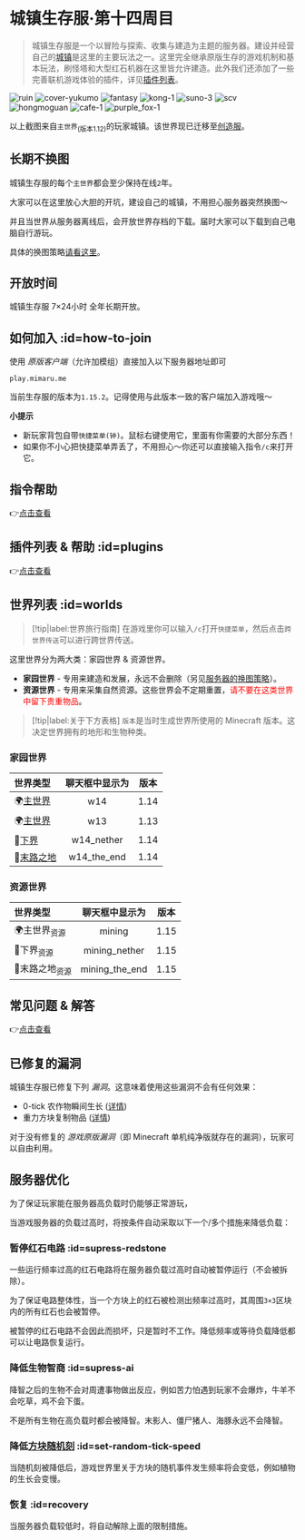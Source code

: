 # 城镇生存服·第十四周目

> 城镇生存服是一个以冒险与探索、收集与建造为主题的服务器。建设并经营自己的[城镇](/plugins/towny.md)是这里的主要玩法之一。这里完全继承原版生存的游戏机制和基本玩法，刷怪塔和大型红石机器在这里皆允许建造。此外我们还添加了一些完善联机游戏体验的插件，详见[插件列表](/welcome/plugins.md)。

![ruin](../assets/images/townsgallery/ruin.jpg ':class=img-small')
![cover-yukumo](../assets/images/cover-yukumo-fixed.jpg ':class=img-small')
![fantasy](../assets/images/townsgallery/fantasy.jpg ':class=img-small')
![kong-1](../assets/images/townsgallery/kong-1.jpg ':class=img-small')
![suno-3](../assets/images/townsgallery/suno-3.jpg ':class=img-small')
![scv](../assets/images/townsgallery/scv.jpg ':class=img-small')
![hongmoguan](../assets/images/townsgallery/hongmoguan.jpg ':class=img-small')
![cafe-1](../assets/images/townsgallery/cafe-1.jpg ':class=img-small')
![purple_fox-1](../assets/images/townsgallery/purple-fox-1.jpg ':class=img-small')

以上截图来自`主世界`<sub>(版本1.12)</sub>的玩家城镇。该世界现已迁移至[创造服](/mc-servers/creative.md)。

## 长期不换图

城镇生存服的每个`主世界`都会至少保持在线`2`年。

大家可以在这里放心大胆的开坑，建设自己的城镇，不用担心服务器突然换图～

并且当世界从服务器离线后，会开放世界存档的下载。届时大家可以下载到自己电脑自行游玩。

具体的换图策略[请看这里](/welcome/faq.md#save-policy)。

## 开放时间

城镇生存服 7×24小时 全年长期开放。

## 如何加入 :id=how-to-join

使用 *原版客户端*（允许加模组）直接加入以下服务器地址即可

    play.mimaru.me

当前生存服的版本为`1.15.2`。记得使用与此版本一致的客户端加入游戏哦～

**小提示**

- 新玩家背包自带`快捷菜单(钟)`。<kbd>鼠标右键</kbd>使用它，里面有你需要的大部分东西！
- 如果你不小心把快捷菜单弄丢了，不用担心～你还可以直接输入指令`/c`来打开它。

## 指令帮助

👉[点击查看](/welcome/commands.md)

## 插件列表 & 帮助 :id=plugins

👉[点击查看](/welcome/plugins.md)

<!-- panels:start -->

<!-- div:title -->

## 世界列表 :id=worlds

> [!tip|label:世界旅行指南]
> 在游戏里你可以输入`/c`打开`快捷菜单`，然后点击`跨世界传送`可以进行跨世界传送。

这里世界分为两大类：家园世界 & 资源世界。

- **家园世界** - 专用来建造和发展，永远不会删除（另见[服务器的换图策略](/welcome/faq.md#save-policy)）。  
- **资源世界** - 专用来采集自然资源。这些世界会不定期重置，<span style="color: red">请不要在这类世界中留下贵重物品</span>。

> [!tip|label:关于下方表格]
> `版本`是当时生成世界所使用的 Minecraft 版本。这决定世界拥有的地形和生物种类。

<!-- div:left-panel -->

### 家园世界

| 世界类型                  | 聊天框中显示为 | 版本  |
| :------------------------ | :--------------: | :---: |
| 🌍[主世界][the_overworld] |       w14        | 1.14  |
| 🌍[主世界][the_overworld] |       w13        | 1.13  |
| 👹[下界][the_nether]      |    w14_nether    | 1.14  |
| 🌃[末路之地][the_end]     |   w14_the_end    | 1.14  |

<!-- div:right-panel -->

### 资源世界

| 世界类型     | 聊天框中显示为 | 版本  |
| :---------------- | :--------------: | :---: |
| 🌍主世界<sub>资源</sub>   |      mining      | 1.15  |
| 👹下界<sub>资源</sub>     |  mining_nether   | 1.15  |
| 🌃末路之地<sub>资源</sub> |  mining_the_end  | 1.15  |

<!-- panels:end -->

[the_overworld]: https://minecraft-zh.gamepedia.com/%E4%B8%BB%E4%B8%96%E7%95%8C
[the_nether]: https://minecraft-zh.gamepedia.com/%E4%B8%8B%E7%95%8C
[the_end]: https://minecraft-zh.gamepedia.com/%E6%9C%AB%E8%B7%AF%E4%B9%8B%E5%9C%B0
[superflat]: https://minecraft-zh.gamepedia.com/%E8%B6%85%E5%B9%B3%E5%9D%A6%E4%B8%96%E7%95%8C
[bbs]: http://bbs.mimaru.me/

## 常见问题 & 解答

👉[点击查看](/mc-servers/survival/faq.md)

## 已修复的漏洞

城镇生存服已修复下列 *漏洞*。这意味着使用这些漏洞不会有任何效果：

- 0-tick 农作物瞬间生长 ([详情](https://bugs.mojang.com/browse/MC-113809))
- 重力方块复制物品 ([详情](https://minecraft.gamepedia.com/Tutorials/Block_and_item_duplication))

对于没有修复的 *游戏原版漏洞*（即 Minecraft 单机纯净版就存在的漏洞），玩家可以自由利用。

## 服务器优化

为了保证玩家能在服务器高负载时仍能够正常游玩，

当游戏服务器的负载过高时，将按条件自动采取以下一个/多个措施来降低负载：

### 暂停红石电路 :id=supress-redstone

一些运行频率过高的红石电路将在服务器负载过高时自动被暂停运行（不会被拆除）。

为了保证电路整体性，当一个方块上的红石被检测出频率过高时，其周围`3×3`区块内的所有红石也会被暂停。

被暂停的红石电路不会因此而损坏，只是暂时不工作。降低频率或等待负载降低都可以让电路恢复运行。

### 降低生物智商 :id=supress-ai

降智之后的生物不会对周遭事物做出反应，例如苦力怕遇到玩家不会爆炸，牛羊不会吃草，鸡不会下蛋。

不是所有生物在高负载时都会被降智。末影人、僵尸猪人、海豚永远不会降智。

### 降低[方块随机刻][random-tick-speed] :id=set-random-tick-speed

当随机刻被降低后，游戏世界里关于方块的随机事件发生频率将会变低，例如植物的生长会变慢。

[random-tick-speed]: https://minecraft-zh.gamepedia.com/%E5%88%BB#.E6.96.B9.E5.9D.97.E5.88.BB

### 恢复 :id=recovery

当服务器负载较低时，将自动解除上面的限制措施。
